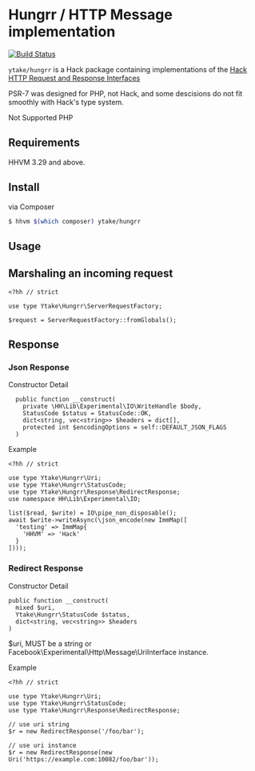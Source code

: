 # Hungrr / HTTP Message implementation

[![Build Status](https://travis-ci.org/ytake/hungrr.svg?branch=master)](https://travis-ci.org/ytake/hungrr)

`ytake/hungrr` is a Hack package containing implementations of the
[Hack HTTP Request and Response Interfaces](https://github.com/hhvm/hack-http-request-response-interfaces)

PSR-7 was designed for PHP, not Hack, and some descisions do not fit smoothly with Hack's type system.

Not Supported PHP

## Requirements
HHVM 3.29 and above.

## Install

via Composer

```bash
$ hhvm $(which composer) ytake/hungrr
```

## Usage

## Marshaling an incoming request

```hack
<?hh // strict

use type Ytake\Hungrr\ServerRequestFactory;

$request = ServerRequestFactory::fromGlobals();
```

## Response

### Json Response

Constructor Detail

```text
  public function __construct(
    private \HH\Lib\Experimental\IO\WriteHandle $body,
    StatusCode $status = StatusCode::OK,
    dict<string, vec<string>> $headers = dict[],
    protected int $encodingOptions = self::DEFAULT_JSON_FLAGS
  )
```

Example

```hack
<?hh // strict

use type Ytake\Hungrr\Uri;
use type Ytake\Hungrr\StatusCode;
use type Ytake\Hungrr\Response\RedirectResponse;
use namespace HH\Lib\Experimental\IO;

list($read, $write) = IO\pipe_non_disposable();
await $write->writeAsync(\json_encode(new ImmMap([
  'testing' => ImmMap{
    'HHVM' => 'Hack'
  }
])));
```

### Redirect Response

Constructor Detail

```text
public function __construct(
  mixed $uri,
  Ytake\Hungrr\StatusCode $status,
  dict<string, vec<string>> $headers
)
```

$uri, MUST be a string or Facebook\Experimental\Http\Message\UriInterface instance.

Example

```hack
<?hh // strict

use type Ytake\Hungrr\Uri;
use type Ytake\Hungrr\StatusCode;
use type Ytake\Hungrr\Response\RedirectResponse;

// use uri string
$r = new RedirectResponse('/foo/bar');

// use uri instance
$r = new RedirectResponse(new Uri('https://example.com:10082/foo/bar'));
```
